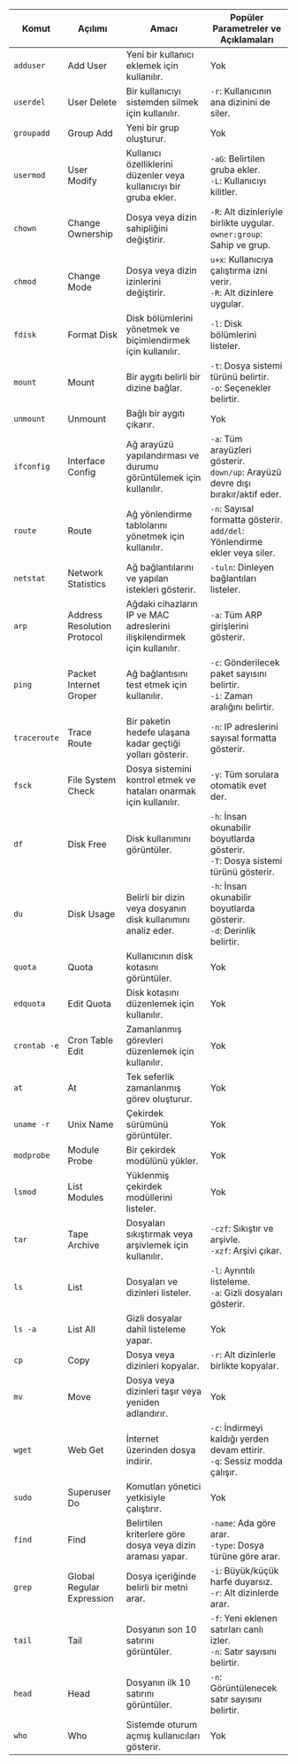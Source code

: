 
| **Komut**             | **Açılımı**               | **Amacı**                                                                 | **Popüler Parametreler ve Açıklamaları**                                 |
|-----------------------|---------------------------|---------------------------------------------------------------------------|---------------------------------------------------------------------------|
| `adduser`             | Add User                 | Yeni bir kullanıcı eklemek için kullanılır.                               | Yok                                                                      |
| `userdel`             | User Delete              | Bir kullanıcıyı sistemden silmek için kullanılır.                         | `-r`: Kullanıcının ana dizinini de siler.                                |
| `groupadd`            | Group Add                | Yeni bir grup oluşturur.                                                  | Yok                                                                      |
| `usermod`             | User Modify              | Kullanıcı özelliklerini düzenler veya kullanıcıyı bir gruba ekler.         | `-aG`: Belirtilen gruba ekler.<br>`-L`: Kullanıcıyı kilitler.            |
| `chown`               | Change Ownership         | Dosya veya dizin sahipliğini değiştirir.                                  | `-R`: Alt dizinleriyle birlikte uygular.<br>`owner:group`: Sahip ve grup. |
| `chmod`               | Change Mode              | Dosya veya dizin izinlerini değiştirir.                                   | `u+x`: Kullanıcıya çalıştırma izni verir.<br>`-R`: Alt dizinlere uygular. |
| `fdisk`               | Format Disk              | Disk bölümlerini yönetmek ve biçimlendirmek için kullanılır.              | `-l`: Disk bölümlerini listeler.                                         |
| `mount`               | Mount                   | Bir aygıtı belirli bir dizine bağlar.                                     | `-t`: Dosya sistemi türünü belirtir.<br>`-o`: Seçenekler belirtir.       |
| `unmount`             | Unmount                 | Bağlı bir aygıtı çıkarır.                                                | Yok                                                                      |
| `ifconfig`            | Interface Config         | Ağ arayüzü yapılandırması ve durumu görüntülemek için kullanılır.         | `-a`: Tüm arayüzleri gösterir.<br>`down/up`: Arayüzü devre dışı bırakır/aktif eder. |
| `route`               | Route                   | Ağ yönlendirme tablolarını yönetmek için kullanılır.                      | `-n`: Sayısal formatta gösterir.<br>`add/del`: Yönlendirme ekler veya siler. |
| `netstat`             | Network Statistics       | Ağ bağlantılarını ve yapılan istekleri gösterir.                          | `-tuln`: Dinleyen bağlantıları listeler.                                 |
| `arp`                 | Address Resolution Protocol | Ağdaki cihazların IP ve MAC adreslerini ilişkilendirmek için kullanılır.   | `-a`: Tüm ARP girişlerini gösterir.                                     |
| `ping`                | Packet Internet Groper   | Ağ bağlantısını test etmek için kullanılır.                               | `-c`: Gönderilecek paket sayısını belirtir.<br>`-i`: Zaman aralığını belirtir. |
| `traceroute`          | Trace Route             | Bir paketin hedefe ulaşana kadar geçtiği yolları gösterir.                | `-n`: IP adreslerini sayısal formatta gösterir.                          |
| `fsck`                | File System Check        | Dosya sistemini kontrol etmek ve hataları onarmak için kullanılır.        | `-y`: Tüm sorulara otomatik evet der.                                    |
| `df`                  | Disk Free               | Disk kullanımını görüntüler.                                              | `-h`: İnsan okunabilir boyutlarda gösterir.<br>`-T`: Dosya sistemi türünü gösterir. |
| `du`                  | Disk Usage              | Belirli bir dizin veya dosyanın disk kullanımını analiz eder.             | `-h`: İnsan okunabilir boyutlarda gösterir.<br>`-d`: Derinlik belirtir.  |
| `quota`               | Quota                   | Kullanıcının disk kotasını görüntüler.                                    | Yok                                                                      |
| `edquota`             | Edit Quota              | Disk kotasını düzenlemek için kullanılır.                                 | Yok                                                                      |
| `crontab -e`          | Cron Table Edit         | Zamanlanmış görevleri düzenlemek için kullanılır.                         | Yok                                                                      |
| `at`                  | At                      | Tek seferlik zamanlanmış görev oluşturur.                                 | Yok                                                                      |
| `uname -r`            | Unix Name               | Çekirdek sürümünü görüntüler.                                             | Yok                                                                      |
| `modprobe`            | Module Probe            | Bir çekirdek modülünü yükler.                                             | Yok                                                                      |
| `lsmod`               | List Modules            | Yüklenmiş çekirdek modüllerini listeler.                                  | Yok                                                                      |
| `tar`                 | Tape Archive            | Dosyaları sıkıştırmak veya arşivlemek için kullanılır.                    | `-czf`: Sıkıştır ve arşivle.<br>`-xzf`: Arşivi çıkar.                    |
| `ls`                  | List                   | Dosyaları ve dizinleri listeler.                                          | `-l`: Ayrıntılı listeleme.<br>`-a`: Gizli dosyaları gösterir.             |
| `ls -a`               | List All                | Gizli dosyalar dahil listeleme yapar.                                     | Yok                                                                      |
| `cp`                  | Copy                   | Dosya veya dizinleri kopyalar.                                            | `-r`: Alt dizinlerle birlikte kopyalar.                                  |
| `mv`                  | Move                   | Dosya veya dizinleri taşır veya yeniden adlandırır.                       | Yok                                                                      |
| `wget`                | Web Get                | İnternet üzerinden dosya indirir.                                         | `-c`: İndirmeyi kaldığı yerden devam ettirir.<br>`-q`: Sessiz modda çalışır. |
| `sudo`                | Superuser Do            | Komutları yönetici yetkisiyle çalıştırır.                                 | Yok                                                                      |
| `find`                | Find                   | Belirtilen kriterlere göre dosya veya dizin araması yapar.                | `-name`: Ada göre arar.<br>`-type`: Dosya türüne göre arar.              |
| `grep`                | Global Regular Expression | Dosya içeriğinde belirli bir metni arar.                                  | `-i`: Büyük/küçük harfe duyarsız.<br>`-r`: Alt dizinlerde arar.          |
| `tail`                | Tail                   | Dosyanın son 10 satırını görüntüler.                                      | `-f`: Yeni eklenen satırları canlı izler.<br>`-n`: Satır sayısını belirtir. |
| `head`                | Head                   | Dosyanın ilk 10 satırını görüntüler.                                      | `-n`: Görüntülenecek satır sayısını belirtir.                             |
| `who`                 | Who                    | Sistemde oturum açmış kullanıcıları gösterir.                             | Yok                                                                      |
